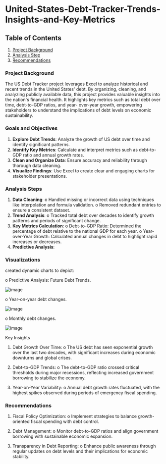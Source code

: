 # United-States-Debt-Tracker-Trends-Insights-and-Key-Metrics

## Table of Contents
1. [Project Background](#project-background)
2. [Analysis Step](#Analysis-Steps)
4. [Recommendations](#Recommendations)

### Project Background 
The US Debt Tracker project leverages Excel to analyze historical and recent trends
in the United States&#39; debt. By organizing, cleaning, and analyzing publicly available
data, this project provides valuable insights into the nation&#39;s financial health. It
highlights key metrics such as total debt over time, debt-to-GDP ratios, and year-
over-year growth, empowering stakeholders to understand the implications of debt
levels on economic sustainability.

### Goals and Objectives
1. **Explore Debt Trends**: Analyze the growth of US debt over time and identify
significant patterns.
2. **Identify Key Metrics**: Calculate and interpret metrics such as debt-to-GDP
ratio and annual growth rates.
3. **Clean and Organize Data**: Ensure accuracy and reliability through thorough
data cleaning.
4. **Visualize Findings**: Use Excel to create clear and engaging charts for
stakeholder presentations.

### Analysis Steps
1. **Data Cleaning**:
o Handled missing or incorrect data using techniques like interpolation
and formula validation.
o Removed redundant entries to ensure a consistent dataset.
2. **Trend Analysis**:
o Tracked total debt over decades to identify growth patterns and periods
of significant change.
3. **Key Metrics Calculation**:
o Debt-to-GDP Ratio: Determined the percentage of debt relative to the
national GDP for each year.
o Year-over-Year Growth: Calculated annual changes in debt to highlight
rapid increases or decreases.
4. **Predictive Analysis**:

### Visualizations

created dynamic charts to depict:

o Predictive Analysis: Future Debt Trends.

![image](https://github.com/user-attachments/assets/507a6b1c-4f28-49a9-b659-b7a349de120a)

o Year-on-year debt changes.

![image](https://github.com/user-attachments/assets/acef8699-03e4-4499-932e-edf06b68a872)

o Monthly debt changes.

![image](https://github.com/user-attachments/assets/cb7d1d32-0cbb-4f16-ba75-d518187687d1)

Key Insights
1. Debt Growth Over Time:
o The US debt has seen exponential growth over the last two decades,
with significant increases during economic downturns and global
crises.

3. Debt-to-GDP Trends:
o The debt-to-GDP ratio crossed critical thresholds during major
recessions, reflecting increased government borrowing to stabilize the
economy.

4. Year-on-Year Variability:
o Annual debt growth rates fluctuated, with the highest spikes observed
during periods of emergency fiscal spending.

### Recommendations
1. Fiscal Policy Optimization:
o Implement strategies to balance growth-oriented fiscal spending with
debt control.

3. Debt Management:
o Monitor debt-to-GDP ratios and align government borrowing with
sustainable economic expansion.

5. Transparency in Debt Reporting:
o Enhance public awareness through regular updates on debt levels and
their implications for economic stability.
